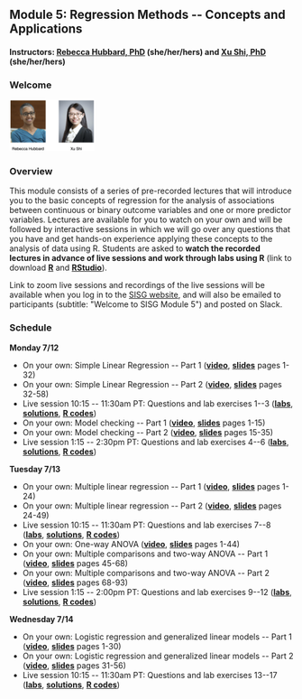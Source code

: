 ## Module 5: Regression Methods -- Concepts and Applications 
#### Instructors: [Rebecca Hubbard, PhD](https://www.med.upenn.edu/ehr-stats) (she/her/hers) and [Xu Shi, PhD](https://www.xuritashi.com) (she/her/hers)

### Welcome
[<img src="welcome.png" height="30%" width="30%">](https://youtu.be/pVWQI6F2TpA)

### Overview
This module consists of a series of pre-recorded lectures that will introduce you to the basic concepts of regression for the analysis of associations between continuous or binary outcome variables and one or more predictor variables. Lectures are available for you to watch on your own and will be followed by interactive sessions in which we will go over any questions that you have and get hands-on experience applying these concepts to the analysis of data using R. Students are asked to **watch the recorded lectures in advance of live sessions and work through labs using R** (link to download **[R](https://cran.r-project.org/)** and **[RStudio](https://rstudio.com/products/rstudio/download/#download)**).

Link to zoom live sessions and recordings of the live sessions will be available when you log in to the [SISG website](https://si.biostat.washington.edu/suminst/SISG2022/modules/SM2105), and will also be emailed to participants (subtitle: "Welcome to SISG Module 5") and posted on Slack. 

### Schedule

**Monday 7/12**
* On your own: Simple Linear Regression -- Part 1 (**[video](https://youtu.be/Hrbx_6zkxzw)**, **[slides](/slides/1_SimpleLinearRegression.pdf)** pages 1-32)
* On your own: Simple Linear Regression -- Part 2 (**[video](https://youtu.be/vqfW5-ts9_U)**, **[slides](/slides/1_SimpleLinearRegression.pdf)** pages 32-58)
* Live session 10:15 -- 11:30am PT: Questions and lab exercises 1--3  (**[labs](/slides/2022_SISG_5_Labs.pdf)**, **[solutions](/slides/2022_SISG_5_Labs_Solutions.pdf)**, **[R codes](/slides/2022_SISG_5_Labs_Code.R)**)
* On your own: Model checking -- Part 1 (**[video](https://youtu.be/ijHe7pmkcIQ)**, **[slides](/slides/2_ModelChecking.pdf)** pages 1-15)
* On your own: Model checking -- Part 2 (**[video](https://youtu.be/-lV2ggV6twA)**, **[slides](/slides/2_ModelChecking.pdf)** pages 15-35)
* Live session 1:15 -- 2:30pm PT: Questions and lab exercises 4--6  (**[labs](/slides/2022_SISG_5_Labs.pdf)**, **[solutions](/slides/2022_SISG_5_Labs_Solutions.pdf)**, **[R codes](/slides/2022_SISG_5_Labs_Code.R)**)

**Tuesday 7/13**
* On your own: Multiple linear regression -- Part 1 (**[video](https://youtu.be/slc_HqJmZr8)**, **[slides](/slides/3_MultipleLinearRegression.pdf)** pages 1-24)
* On your own: Multiple linear regression -- Part 2 (**[video](https://youtu.be/glVDPDq89XI)**, **[slides](/slides/3_MultipleLinearRegression.pdf)** pages 24-49)
* Live session 10:15 -- 11:30am PT: Questions and lab exercises 7--8  (**[labs](/slides/2022_SISG_5_Labs.pdf)**, **[solutions](/slides/2022_SISG_5_Labs_Solutions.pdf)**, **[R codes](/slides/2022_SISG_5_Labs_Code.R)**)
* On your own: One-way ANOVA (**[video]( https://youtu.be/iizDxDvx5Uk)**, **[slides](/slides/4_OneWayANOVA.pdf)** pages 1-44)
* On your own: Multiple comparisons and two-way ANOVA -- Part 1 (**[video](https://youtu.be/y4C8eFH8dto)**, **[slides](/slides/5_MultipleComparisons_TwoWayANOVA.pdf)** pages 45-68)
* On your own: Multiple comparisons and two-way ANOVA -- Part 2 (**[video](https://youtu.be/4VcdwE7Olfk)**, **[slides](/slides/5_MultipleComparisons_TwoWayANOVA.pdf)** pages 68-93)
* Live session 1:15 -- 2:00pm PT: Questions and lab exercises 9--12  (**[labs](/slides/2022_SISG_5_Labs.pdf)**, **[solutions](/slides/2022_SISG_5_Labs_Solutions.pdf)**, **[R codes](/slides/2022_SISG_5_Labs_Code.R)**)

**Wednesday 7/14**
* On your own: Logistic regression and generalized linear models -- Part 1 (**[video](https://youtu.be/h12mvtkqj3c)**, **[slides](/slides/6_LogisticRegression.pdf)** pages 1-30)
* On your own: Logistic regression and generalized linear models -- Part 2 (**[video](https://youtu.be/0Dgu5h7MwCs)**, **[slides](/slides/6_LogisticRegression.pdf)** pages 31-56)
* Live session 10:15 -- 11:30am PT: Questions and lab exercises 13--17  (**[labs](/slides/2022_SISG_5_Labs.pdf)**, **[solutions](/slides/2022_SISG_5_Labs_Solutions.pdf)**, **[R codes](/slides/2022_SISG_5_Labs_Code.R)**)


